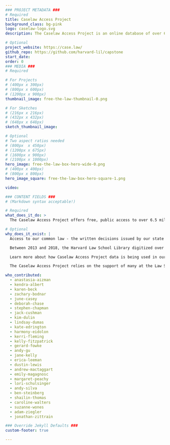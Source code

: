 ```yaml
---
### PROJECT METADATA ###
# Required
title: Caselaw Access Project
background_class: bg-pink
logo: caselaw-logo.svg
description: The Caselaw Access Project is an online database of over 6 million U.S. court opinions, the bulk of which were scanned from Harvard’s centuries old collection of court reporters. The collection is organized for computational research, the kind that allows researchers to look at the cases as a corpus to understand how the law has changed over time. Cases can also be viewed individually and are indexed in Google to improve the public’s free and open access to the legal documents that govern our lives.

# Optional
project_website: https://case.law/
github_repo: https://github.com/harvard-lil/capstone
start_date:
order: 0
### MEDIA ###
# Required

# For Projects
# (400px x 300px)
# (800px x 600px)
# (1200px x 900px)
thumbnail_image: free-the-law-thumbnail-0.png

# For Sketches
# (216px x 216px)
# (432px x 432px)
# (648px x 648px)
sketch_thumbnail_image:

# Optional
# Two aspect ratios needed
# (800px  x 450px)
# (1200px x 675px)
# (1600px x 900px)
# (2100px x 1000px)
hero_image: free-the-law-box-hero-wide-0.png
# (400px x 400px)
# (800px x 800px)
hero_image_square: free-the-law-box-hero-square-1.png

video:

### CONTENT FIELDS ###
# (Markdown syntax acceptable!)

# Required
what_does_it_do: >
  The Caselaw Access Project offers free, public access to over 6.5 million decisions published by state and federal courts throughout U.S. history.

# Optional
why_does_it_exist: |
  Access to our common law - the written decisions issued by our state and federal courts - supports equality and enables innovation in legal services.

  Between 2013 and 2018, the Harvard Law School Library digitized over 40 million pages of U.S. court decisions in collaboration with legal startup Ravel Law, transforming them into a dataset of over 6.7 million cases that represent 360 years of U.S. legal history. The Caselaw Access Project API (CAPAPI) and bulk data service put this important dataset within the reach of researchers, members of the legal community, and the general public.

  Learn more about how Caselaw Access Project data is being used in our [Gallery](https://case.law/gallery/) and [CAP Examples](https://github.com/harvard-lil/cap-examples) repository on GitHub.

  The Caselaw Access Project relies on the support of many at the Law School Library, the Law School and from across the University. We also express our deepest appreciation for the brilliant advice and extraordinary efforts of [Jeffrey P. Cunard](http://www.debevoise.com/jeffreycunard), [Maxine Sharavsky](http://www.debevoise.com/maxinesharavsky) and their colleagues [Michael Gillespie](http://www.debevoise.com/michaelgillespie), [Sarah A.W. Fitts](http://www.debevoise.com/sarahfitts) and [Robert Williams, Jr.](http://www.debevoise.com/robertwilliams) at [Debevoise & Plimpton](http://www.debevoise.com/), [Henry B. Gutman](http://www.stblaw.com/our-team/news/henry-b-gutman) and colleagues at [Simpson Thacher & Bartlett LLP](http://www.stblaw.com/), and [Jonathan H. Hulbert](http://ogc.harvard.edu/people/jonathan-h-hulbert) and his fellow members of the Office of the General Counsel.

who_contributed:
  - anastasia-aizman
  - kendra-albert
  - karen-beck
  - zachary-bodnar
  - june-casey
  - deborah-chase
  - stephen-chapman
  - jack-cushman
  - kim-dulin
  - lindsay-dumas
  - kate-edrington
  - harmony-eidolon
  - kerri-fleming
  - kelly-fitzpatrick
  - gerard-fowke
  - andy-gu
  - jane-kelly
  - erica-leeman
  - dustin-lewis
  - andrew-mactaggart
  - emily-magagnosc
  - margaret-peachy
  - lori-schulsinger
  - andy-silva
  - ben-steinberg
  - shailin-thomas
  - caroline-walters
  - suzanne-wones
  - adam-ziegler
  - jonathan-zittrain

### Override Jekyll Defaults ###
custom-footer: true

---
```

